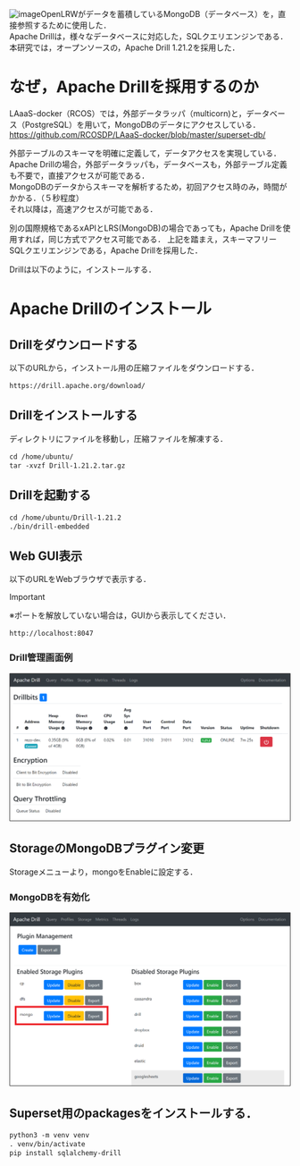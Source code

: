 ![image](https://github.com/user-attachments/assets/0285ec0c-3764-4adc-b24a-78cba39e2dec)OpenLRWがデータを蓄積しているMongoDB（データベース）を，直接参照するために使用した．  
Apache Drillは，様々なデータベースに対応した，SQLクエリエンジンである．  
本研究では，オープンソースの，Apache Drill 1.21.2を採用した．  

# なぜ，Apache Drillを採用するのか

LAaaS-docker（RCOS）では，外部データラッパ（multicorn)と，データベース（PostgreSQL）を用いて，MongoDBのデータにアクセスしている．
https://github.com/RCOSDP/LAaaS-docker/blob/master/superset-db/

外部テーブルのスキーマを明確に定義して，データアクセスを実現している．  
Apache Drillの場合，外部データラッパも，データベースも，外部テーブル定義も不要で，直接アクセスが可能である．  
MongoDBのデータからスキーマを解析するため，初回アクセス時のみ，時間がかかる．（５秒程度）  
それ以降は，高速アクセスが可能である．  
  
別の国際規格であるxAPIとLRS(MongoDB)の場合であっても，Apache Drillを使用すれば，同じ方式でアクセス可能である．
上記を踏まえ，スキーマフリーSQLクエリエンジンである，Apache Drillを採用した．
  
Drillは以下のように，インストールする．   

# Apache Drillのインストール
## Drillをダウンロードする
以下のURLから，インストール用の圧縮ファイルをダウンロードする．  
```
https://drill.apache.org/download/
```

## Drillをインストールする
ディレクトリにファイルを移動し，圧縮ファイルを解凍する．  
```
cd /home/ubuntu/
tar -xvzf Drill-1.21.2.tar.gz
```

## Drillを起動する
```
cd /home/ubuntu/Drill-1.21.2
./bin/drill-embedded
```

## Web GUI表示
以下のURLをWebブラウザで表示する．  

> [!IMPORTANT]
> ※ポートを解放していない場合は，GUIから表示してください．

```
http://localhost:8047
```

### Drill管理画面例
![Drill管理画面例](image/drill_admin.png)

## StorageのMongoDBプラグイン変更
Storageメニューより，mongoをEnableに設定する．  

### MongoDBを有効化
![MongoDBを有効化](image/drill_opt.png)

## Superset用のpackagesをインストールする．
```
python3 -m venv venv
. venv/bin/activate
pip install sqlalchemy-drill
```
